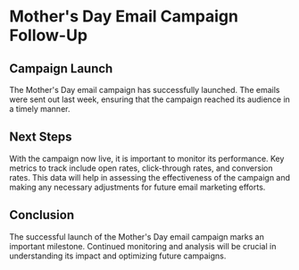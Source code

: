 # Mother's Day Email Campaign Follow-Up

## Campaign Launch

The Mother's Day email campaign has successfully launched. The emails were sent out last week, ensuring that the campaign reached its audience in a timely manner.

## Next Steps

With the campaign now live, it is important to monitor its performance. Key metrics to track include open rates, click-through rates, and conversion rates. This data will help in assessing the effectiveness of the campaign and making any necessary adjustments for future email marketing efforts.

## Conclusion

The successful launch of the Mother's Day email campaign marks an important milestone. Continued monitoring and analysis will be crucial in understanding its impact and optimizing future campaigns.